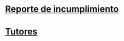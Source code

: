 # [Reporte de incumplimiento](https://docs.google.com/spreadsheets/d/1gW6Co9JRbOcx9BB4_bU-0Fw6ue7erwP9AmDwUamszCI/edit?usp=sharing)

# [Tutores](https://drive.google.com/drive/folders/1c-a4vOA8-nrMKHBYIULSv2_DmGEv64vw?usp=sharing)
